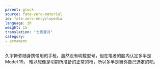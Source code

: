 ```yaml
---
parent: glock
source: fate-zero-material
id: fate-zero-encyclopedia
language: zh
weight: 15
translation: "七夜蒼月"
category:
- armament
---
```


久宇舞弥随身携带用的手枪。虽然没有明载型号，但在笔者的脑内认定多半是Model 19。
难以想像是切嗣所准备的正常的枪，所以多半是舞弥自己选定的吧。
